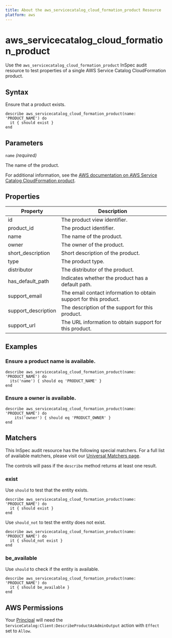 ```yaml
---
title: About the aws_servicecatalog_cloud_formation_product Resource
platform: aws
---
```


# aws\_servicecatalog\_cloud\_formation\_product

Use the `aws_servicecatalog_cloud_formation_product` InSpec audit resource to test properties of a single AWS Service Catalog CloudFormation product.

## Syntax

Ensure that a product exists.

    describe aws_servicecatalog_cloud_formation_product(name: 'PRODUCT_NAME') do
      it { should exist }
    end

## Parameters

`name` _(required)_

The name of the product. 

For additional information, see the [AWS documentation on AWS Service Catalog CloudFormation product](https://docs.aws.amazon.com/AWSCloudFormation/latest/UserGuide/aws-resource-servicecatalog-cloudformationproduct.html).

## Properties

| Property | Description|
| --- | --- |
| id | The product view identifier. |
| product_id | The product identifier. |
| name | The name of the product. |
| owner | The owner of the product. |
| short_description | Short description of the product. |
| type | The product type. |
| distributor | The distributor of the product. |
| has_default_path | Indicates whether the product has a default path. |
| support_email | The email contact information to obtain support for this product. |
| support_description | The description of the support for this product. |
| support_url | The URL information to obtain support for this product. |

## Examples

### Ensure a product name is available.

    describe aws_servicecatalog_cloud_formation_product(name: 'PRODUCT_NAME') do
      its('name') { should eq 'PRODUCT_NAME' }
    end

### Ensure a owner is available.

    describe aws_servicecatalog_cloud_formation_product(name: 'PRODUCT_NAME') do
        its('owner') { should eq 'PRODUCT_OWNER' }
    end

## Matchers

This InSpec audit resource has the following special matchers. For a full list of available matchers, please visit our [Universal Matchers page](https://www.inspec.io/docs/reference/matchers/).

The controls will pass if the `describe` method returns at least one result.

### exist

Use `should` to test that the entity exists.

    describe aws_servicecatalog_cloud_formation_product(name: 'PRODUCT_NAME') do
      it { should exist }
    end

Use `should_not` to test the entity does not exist.

    describe aws_servicecatalog_cloud_formation_product(name: 'PRODUCT_NAME') do
      it { should_not exist }
    end

### be_available

Use `should` to check if the entity is available.

    describe aws_servicecatalog_cloud_formation_product(name: 'PRODUCT_NAME') do
      it { should be_available }
    end

## AWS Permissions

Your [Principal](https://docs.aws.amazon.com/IAM/latest/UserGuide/intro-structure.html#intro-structure-principal) will need the `ServiceCatalog:Client:DescribeProductAsAdminOutput` action with `Effect` set to `Allow`.